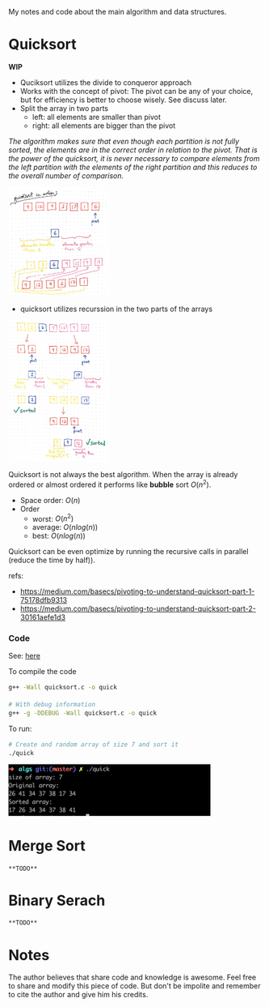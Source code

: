 
My notes and code about the main algorithm and data structures.

#  Quicksort
  
  **WIP**

  * Quciksort utilizes the divide to conqueror approach
  * Works with the concept of pivot: The pivot can be any of your
    choice, but for efficiency is better to choose wisely. See discuss
    later.
  * Split the array in two parts
    * left: all elements are smaller than pivot
    * right: all elements are bigger than the pivot
  
  
  *The algorithm makes sure that even though each partition is not
  fully sorted, the elements are in the correct order in relation to
  the pivot. That is the power of the quicksort, it is never necessary
  to compare elements from the left partition with the elements of the
  right partition and this reduces to the overall number of
  comparison.*
       
  <img src="images/quick_sort_pivot.png" width="200"/>
   
  * quicksort utilizes recurssion in the two parts of the arrays

  <img src="images/quick_sort_recursion.png" width="200"/>
    
  Quicksort is not always the best algorithm. When the array is
  already ordered or almost ordered it performs like **bubble** sort
  $O(n^2)$.

  * Space order: $O(n)$  
  * Order  
    * worst: $O(n^ 2)$
    * average: $O(n log(n))$
    * best: $O(n log(n))$

  Quicksort can be even optimize by running the recursive calls in
  parallel (reduce the time by half)).

  refs:
  * https://medium.com/basecs/pivoting-to-understand-quicksort-part-1-75178dfb9313
  * https://medium.com/basecs/pivoting-to-understand-quicksort-part-2-30161aefe1d3
  
### Code

See: [here](quicksort.c)

To compile the code 

```sh
g++ -Wall quicksort.c -o quick

# With debug information
g++ -g -DDEBUG -Wall quicksort.c -o quick
```

To run:

```sh
# Create and random array of size 7 and sort it  
./quick
```

<img src="images/quicksort_terminal.png" width="400"/>

# Merge Sort

    **TODO**
    
# Binary Serach

    **TODO**

# Notes

The author believes that share code and knowledge is awesome.  Feel
free to share and modify this piece of code. But don't be impolite and
remember to cite the author and give him his credits.

